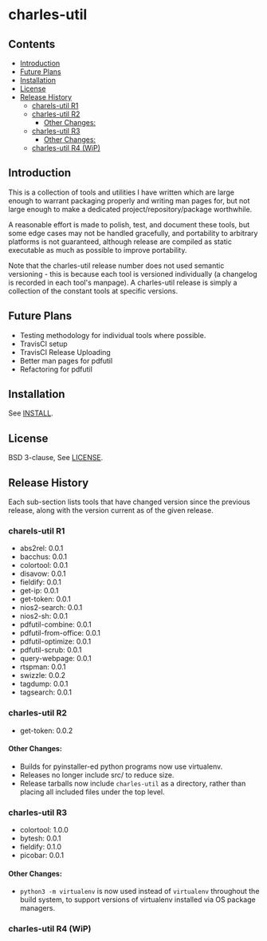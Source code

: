 # charles-util

## Contents


<!-- vim-markdown-toc GFM -->

* [Introduction](#introduction)
* [Future Plans](#future-plans)
* [Installation](#installation)
* [License](#license)
* [Release History](#release-history)
	* [charels-util R1](#charels-util-r1)
	* [charles-util R2](#charles-util-r2)
		* [Other Changes:](#other-changes)
	* [charles-util R3](#charles-util-r3)
		* [Other Changes:](#other-changes-1)
	* [charles-util R4 (WiP)](#charles-util-r4-wip)

<!-- vim-markdown-toc -->

## Introduction

This is a collection of tools and utilities I have written which are large
enough to warrant packaging properly and writing man pages for, but not large
enough to make a dedicated project/repository/package worthwhile.

A reasonable effort is made to polish, test, and document these tools, but some
edge cases may not be handled gracefully, and portability to arbitrary
platforms is not guaranteed, although release are compiled as static executable
as much as possible to improve portability.

Note that the charles-util release number does not used semantic versioning -
this is because each tool is versioned individually (a changelog is recorded in
each tool's manpage). A charles-util release is simply a collection of the
constant tools at specific versions.

## Future Plans

* Testing methodology for individual tools where possible.
* TravisCI setup
* TravisCI Release Uploading
* Better man pages for pdfutil
* Refactoring for pdfutil

## Installation

See [INSTALL](./INSTALL).

## License

BSD 3-clause, See [LICENSE](./LICENSE).

## Release History

Each sub-section lists tools that have changed version since the previous
release, along with the version current as of the given release.

### charels-util R1

* abs2rel: 0.0.1
* bacchus: 0.0.1
* colortool: 0.0.1
* disavow: 0.0.1
* fieldify: 0.0.1
* get-ip: 0.0.1
* get-token: 0.0.1
* nios2-search: 0.0.1
* nios2-sh: 0.0.1
* pdfutil-combine: 0.0.1
* pdfutil-from-office: 0.0.1
* pdfutil-optimize: 0.0.1
* pdfutil-scrub: 0.0.1
* query-webpage: 0.0.1
* rtspman: 0.0.1
* swizzle: 0.0.2
* tagdump: 0.0.1
* tagsearch: 0.0.1

### charles-util R2

* get-token: 0.0.2

#### Other Changes:

* Builds for pyinstaller-ed python programs now use virtualenv.
* Releases no longer include src/ to reduce size.
* Release tarballs now include `charles-util` as a directory, rather than
  placing all included files under the top level.

### charles-util R3

* colortool: 1.0.0
* bytesh: 0.0.1
* fieldify: 0.1.0
* picobar: 0.0.1

#### Other Changes:

* `python3 -m virtualenv` is now used instead of `virtualenv` throughout the
  build system, to support versions of virtualenv installed via OS package
  managers.

### charles-util R4 (WiP)
